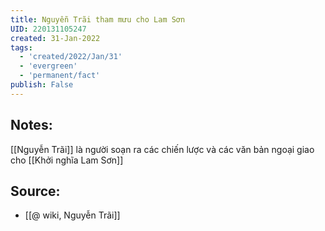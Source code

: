 ```yaml
---
title: Nguyễn Trãi tham mưu cho Lam Sơn
UID: 220131105247
created: 31-Jan-2022
tags:
  - 'created/2022/Jan/31'
  - 'evergreen'
  - 'permanent/fact'
publish: False
---
```

## Notes:
[[Nguyễn Trãi]] là người soạn ra các chiến lược và các văn bản ngoại giao cho [[Khởi nghĩa Lam Sơn]]

## Source:
- [[@ wiki, Nguyễn Trãi]]


